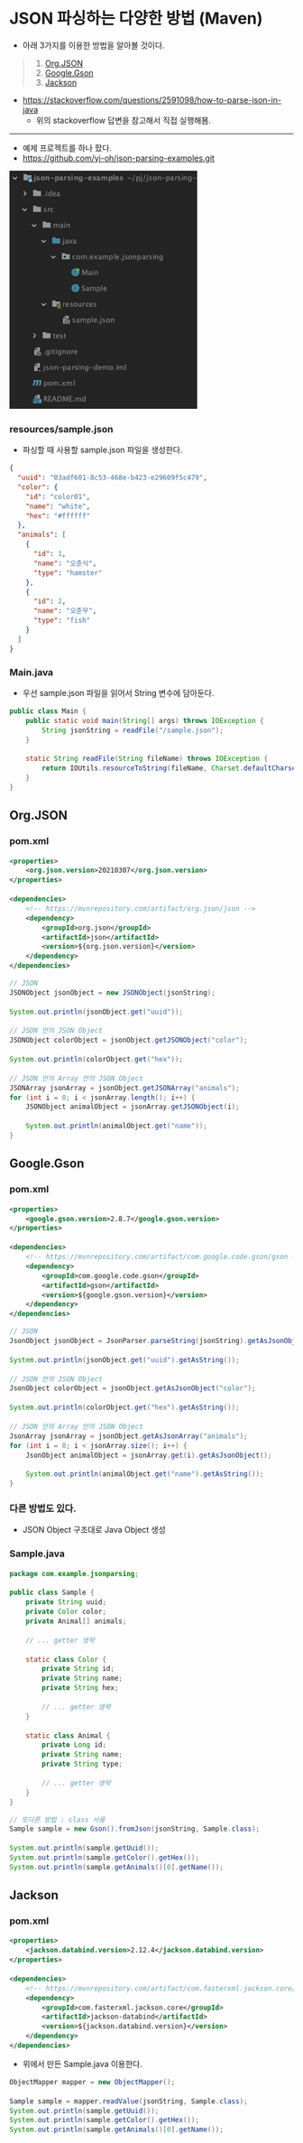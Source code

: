 # JSON 파싱하는 다양한 방법 (Maven)
- 아래 3가지를 이용한 방법을 알아볼 것이다.
>1. [Org.JSON](#Org.JSON)
>2. [Google.Gson](#Google.Gson)
>3. [Jackson](#Jackson)
- https://stackoverflow.com/questions/2591098/how-to-parse-json-in-java
  - 위의 stackoverflow 답변을 참고해서 직접 실행해봄.

---

- 예제 프로젝트를 하나 팠다.
- https://github.com/yj-oh/json-parsing-examples.git

![Project Structure](.%5B20210713%5D_parse_json_file_images/b0d85239.png)

### resources/sample.json
- 파싱할 때 사용할 sample.json 파일을 생성한다.
```json
{
  "uuid": "03adf601-8c53-468e-b423-e29609f5c479",
  "color": {
    "id": "color01",
    "name": "white",
    "hex": "#ffffff"
  },
  "animals": [
    {
      "id": 1,
      "name": "오춘식",
      "type": "hamster"
    },
    {
      "id": 2,
      "name": "오춘무",
      "type": "fish"
    }
  ]
}
```

### Main.java
- 우선 sample.json 파일을 읽어서 String 변수에 담아둔다.
```java
public class Main {
    public static void main(String[] args) throws IOException {
    	String jsonString = readFile("/sample.json");
    }

    static String readFile(String fileName) throws IOException {
    	return IOUtils.resourceToString(fileName, Charset.defaultCharset());
    }
}
```

## Org.JSON
### pom.xml
```xml
<properties>
    <org.json.version>20210307</org.json.version>
</properties>

<dependencies>
    <!-- https://mvnrepository.com/artifact/org.json/json -->
    <dependency>
        <groupId>org.json</groupId>
        <artifactId>json</artifactId>
        <version>${org.json.version}</version>
    </dependency>
</dependencies>
```

```java
// JSON
JSONObject jsonObject = new JSONObject(jsonString);

System.out.println(jsonObject.get("uuid"));

// JSON 안의 JSON Object
JSONObject colorObject = jsonObject.getJSONObject("color");

System.out.println(colorObject.get("hex"));

// JSON 안의 Array 안의 JSON Object
JSONArray jsonArray = jsonObject.getJSONArray("animals");
for (int i = 0; i < jsonArray.length(); i++) {
    JSONObject animalObject = jsonArray.getJSONObject(i);
    
    System.out.println(animalObject.get("name"));
}
```

## Google.Gson
### pom.xml
```xml
<properties>
    <google.gson.version>2.8.7</google.gson.version>
</properties>

<dependencies>
    <!-- https://mvnrepository.com/artifact/com.google.code.gson/gson -->
    <dependency>
        <groupId>com.google.code.gson</groupId>
        <artifactId>gson</artifactId>
        <version>${google.gson.version}</version>
    </dependency>
</dependencies>
```

```java
// JSON
JsonObject jsonObject = JsonParser.parseString(jsonString).getAsJsonObject();

System.out.println(jsonObject.get("uuid").getAsString());

// JSON 안의 JSON Object
JsonObject colorObject = jsonObject.getAsJsonObject("color");

System.out.println(colorObject.get("hex").getAsString());

// JSON 안의 Array 안의 JSON Object
JsonArray jsonArray = jsonObject.getAsJsonArray("animals");
for (int i = 0; i < jsonArray.size(); i++) {
    JsonObject animalObject = jsonArray.get(i).getAsJsonObject();
    
    System.out.println(animalObject.get("name").getAsString());
}
```
### 다른 방법도 있다.
- JSON Object 구조대로 Java Object 생성

### Sample.java
```java
package com.example.jsonparsing;

public class Sample {
    private String uuid;
    private Color color;
    private Animal[] animals;
    
    // ... getter 생략

    static class Color {
    	private String id;
    	private String name;
    	private String hex;

    	// ... getter 생략
    }

    static class Animal {
        private Long id;
        private String name;
        private String type;

        // ... getter 생략
    }
}
```
```java
// 또다른 방법 : class 사용
Sample sample = new Gson().fromJson(jsonString, Sample.class);

System.out.println(sample.getUuid());
System.out.println(sample.getColor().getHex());
System.out.println(sample.getAnimals()[0].getName());
```

## Jackson
### pom.xml
```xml
<properties>
    <jackson.databind.version>2.12.4</jackson.databind.version>
</properties>

<dependencies>
    <!-- https://mvnrepository.com/artifact/com.fasterxml.jackson.core/jackson-databind -->
    <dependency>
        <groupId>com.fasterxml.jackson.core</groupId>
        <artifactId>jackson-databind</artifactId>
        <version>${jackson.databind.version}</version>
    </dependency>
</dependencies>
```
- 위에서 만든 Sample.java 이용한다.
```java
ObjectMapper mapper = new ObjectMapper();

Sample sample = mapper.readValue(jsonString, Sample.class);
System.out.println(sample.getUuid());
System.out.println(sample.getColor().getHex());
System.out.println(sample.getAnimals()[0].getName());
```
